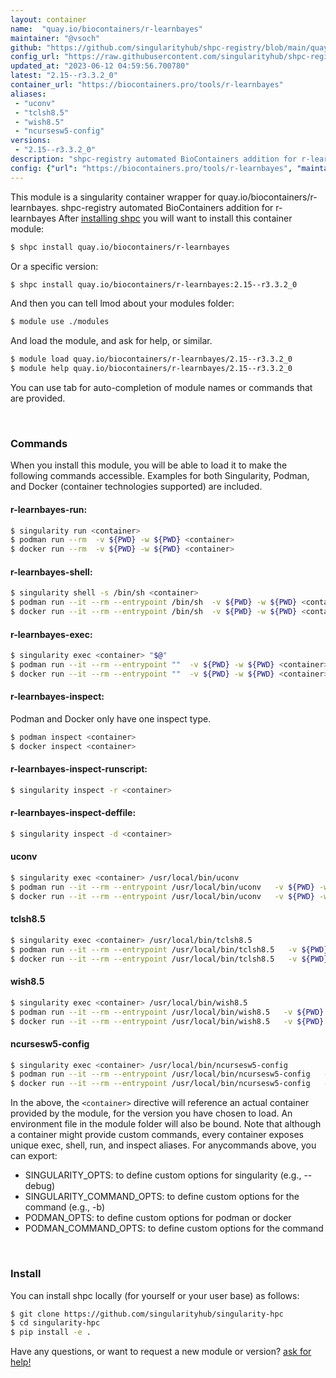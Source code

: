 ```yaml
---
layout: container
name:  "quay.io/biocontainers/r-learnbayes"
maintainer: "@vsoch"
github: "https://github.com/singularityhub/shpc-registry/blob/main/quay.io/biocontainers/r-learnbayes/container.yaml"
config_url: "https://raw.githubusercontent.com/singularityhub/shpc-registry/main/quay.io/biocontainers/r-learnbayes/container.yaml"
updated_at: "2023-06-12 04:59:56.700780"
latest: "2.15--r3.3.2_0"
container_url: "https://biocontainers.pro/tools/r-learnbayes"
aliases:
 - "uconv"
 - "tclsh8.5"
 - "wish8.5"
 - "ncursesw5-config"
versions:
 - "2.15--r3.3.2_0"
description: "shpc-registry automated BioContainers addition for r-learnbayes"
config: {"url": "https://biocontainers.pro/tools/r-learnbayes", "maintainer": "@vsoch", "description": "shpc-registry automated BioContainers addition for r-learnbayes", "latest": {"2.15--r3.3.2_0": "sha256:28d40ecc61d63153ef5efd63049aeb059e3e1d39028efc5df97602bbfdb9fe9a"}, "tags": {"2.15--r3.3.2_0": "sha256:28d40ecc61d63153ef5efd63049aeb059e3e1d39028efc5df97602bbfdb9fe9a"}, "docker": "quay.io/biocontainers/r-learnbayes", "aliases": {"uconv": "/usr/local/bin/uconv", "tclsh8.5": "/usr/local/bin/tclsh8.5", "wish8.5": "/usr/local/bin/wish8.5", "ncursesw5-config": "/usr/local/bin/ncursesw5-config"}}
---
```


This module is a singularity container wrapper for quay.io/biocontainers/r-learnbayes.
shpc-registry automated BioContainers addition for r-learnbayes
After [installing shpc](#install) you will want to install this container module:


```bash
$ shpc install quay.io/biocontainers/r-learnbayes
```

Or a specific version:

```bash
$ shpc install quay.io/biocontainers/r-learnbayes:2.15--r3.3.2_0
```

And then you can tell lmod about your modules folder:

```bash
$ module use ./modules
```

And load the module, and ask for help, or similar.

```bash
$ module load quay.io/biocontainers/r-learnbayes/2.15--r3.3.2_0
$ module help quay.io/biocontainers/r-learnbayes/2.15--r3.3.2_0
```

You can use tab for auto-completion of module names or commands that are provided.

<br>

### Commands

When you install this module, you will be able to load it to make the following commands accessible.
Examples for both Singularity, Podman, and Docker (container technologies supported) are included.

#### r-learnbayes-run:

```bash
$ singularity run <container>
$ podman run --rm  -v ${PWD} -w ${PWD} <container>
$ docker run --rm  -v ${PWD} -w ${PWD} <container>
```

#### r-learnbayes-shell:

```bash
$ singularity shell -s /bin/sh <container>
$ podman run --it --rm --entrypoint /bin/sh  -v ${PWD} -w ${PWD} <container>
$ docker run --it --rm --entrypoint /bin/sh  -v ${PWD} -w ${PWD} <container>
```

#### r-learnbayes-exec:

```bash
$ singularity exec <container> "$@"
$ podman run --it --rm --entrypoint ""  -v ${PWD} -w ${PWD} <container> "$@"
$ docker run --it --rm --entrypoint ""  -v ${PWD} -w ${PWD} <container> "$@"
```

#### r-learnbayes-inspect:

Podman and Docker only have one inspect type.

```bash
$ podman inspect <container>
$ docker inspect <container>
```

#### r-learnbayes-inspect-runscript:

```bash
$ singularity inspect -r <container>
```

#### r-learnbayes-inspect-deffile:

```bash
$ singularity inspect -d <container>
```


#### uconv

```bash
$ singularity exec <container> /usr/local/bin/uconv
$ podman run --it --rm --entrypoint /usr/local/bin/uconv   -v ${PWD} -w ${PWD} <container> -c " $@"
$ docker run --it --rm --entrypoint /usr/local/bin/uconv   -v ${PWD} -w ${PWD} <container> -c " $@"
```


#### tclsh8.5

```bash
$ singularity exec <container> /usr/local/bin/tclsh8.5
$ podman run --it --rm --entrypoint /usr/local/bin/tclsh8.5   -v ${PWD} -w ${PWD} <container> -c " $@"
$ docker run --it --rm --entrypoint /usr/local/bin/tclsh8.5   -v ${PWD} -w ${PWD} <container> -c " $@"
```


#### wish8.5

```bash
$ singularity exec <container> /usr/local/bin/wish8.5
$ podman run --it --rm --entrypoint /usr/local/bin/wish8.5   -v ${PWD} -w ${PWD} <container> -c " $@"
$ docker run --it --rm --entrypoint /usr/local/bin/wish8.5   -v ${PWD} -w ${PWD} <container> -c " $@"
```


#### ncursesw5-config

```bash
$ singularity exec <container> /usr/local/bin/ncursesw5-config
$ podman run --it --rm --entrypoint /usr/local/bin/ncursesw5-config   -v ${PWD} -w ${PWD} <container> -c " $@"
$ docker run --it --rm --entrypoint /usr/local/bin/ncursesw5-config   -v ${PWD} -w ${PWD} <container> -c " $@"
```



In the above, the `<container>` directive will reference an actual container provided
by the module, for the version you have chosen to load. An environment file in the
module folder will also be bound. Note that although a container
might provide custom commands, every container exposes unique exec, shell, run, and
inspect aliases. For anycommands above, you can export:

 - SINGULARITY_OPTS: to define custom options for singularity (e.g., --debug)
 - SINGULARITY_COMMAND_OPTS: to define custom options for the command (e.g., -b)
 - PODMAN_OPTS: to define custom options for podman or docker
 - PODMAN_COMMAND_OPTS: to define custom options for the command

<br>

### Install

You can install shpc locally (for yourself or your user base) as follows:

```bash
$ git clone https://github.com/singularityhub/singularity-hpc
$ cd singularity-hpc
$ pip install -e .
```

Have any questions, or want to request a new module or version? [ask for help!](https://github.com/singularityhub/singularity-hpc/issues)